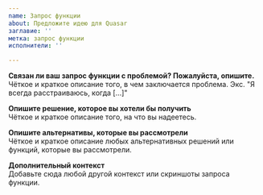 ```yaml
---
name: Запрос функции
about: Предложите идею для Quasar
заглавие: ''
метка: запрос функции
исполнители: ''

---
```


**Связан ли ваш запрос функции с проблемой? Пожалуйста, опишите.**  
Чёткое и краткое описание того, в чем заключается проблема. Экс. "Я всегда расстраиваюсь, когда [...]"

**Опишите решение, которое вы хотели бы получить**  
Чёткое и краткое описание того, на что вы надеетесь.

**Опишите альтернативы, которые вы рассмотрели**  
Чёткое и краткое описание любых альтернативных решений или функций, которые вы рассмотрели.

**Дополнительный контекст**  
Добавьте сюда любой другой контекст или скриншоты запроса функции.
